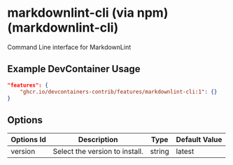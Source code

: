 
# markdownlint-cli (via npm) (markdownlint-cli)

Command Line interface for MarkdownLint

## Example DevContainer Usage

```json
"features": {
    "ghcr.io/devcontainers-contrib/features/markdownlint-cli:1": {}
}
```

## Options

| Options Id | Description | Type | Default Value |
|-----|-----|-----|-----|
| version | Select the version to install. | string | latest |


